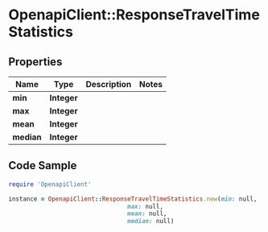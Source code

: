 # OpenapiClient::ResponseTravelTimeStatistics

## Properties

Name | Type | Description | Notes
------------ | ------------- | ------------- | -------------
**min** | **Integer** |  | 
**max** | **Integer** |  | 
**mean** | **Integer** |  | 
**median** | **Integer** |  | 

## Code Sample

```ruby
require 'OpenapiClient'

instance = OpenapiClient::ResponseTravelTimeStatistics.new(min: null,
                                 max: null,
                                 mean: null,
                                 median: null)
```


